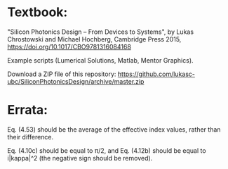 # Textbook:
"Silicon Photonics Design – From Devices to Systems", by Lukas Chrostowski and Michael Hochberg, Cambridge Press 2015, https://doi.org/10.1017/CBO9781316084168


Example scripts (Lumerical Solutions, Matlab, Mentor Graphics).

Download a ZIP file of this repository: https://github.com/lukasc-ubc/SiliconPhotonicsDesign/archive/master.zip

# Errata:

Eq. (4.53) should be the average of the effective index values, rather than their difference.

Eq. (4.10c) should be equal to π/2, and Eq. (4.12b) should be equal to i|kappa|^2 (the negative sign should be removed).


